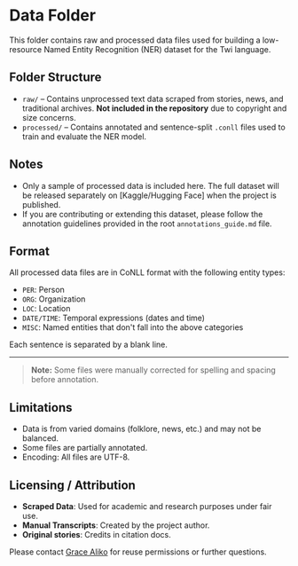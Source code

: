 # Data Folder

This folder contains raw and processed data files used for building a low-resource Named Entity Recognition (NER) dataset for the Twi language.

## Folder Structure

- `raw/` – Contains unprocessed text data scraped from stories, news, and traditional archives. **Not included in the repository** due to copyright and size concerns.
- `processed/` – Contains annotated and sentence-split `.conll` files used to train and evaluate the NER model.

## Notes

- Only a sample of processed data is included here. The full dataset will be released separately on [Kaggle/Hugging Face] when the project is published.
- If you are contributing or extending this dataset, please follow the annotation guidelines provided in the root `annotations_guide.md` file.
<!-- - Approximately 300 annotated sentences are being prepared as part of this dataset. This number is sufficient to train a multilingual baseline model for low-resource language experimentation. -->

## Format

All processed data files are in CoNLL format with the following entity types:

- `PER`: Person
- `ORG`: Organization
- `LOC`: Location
- `DATE/TIME`: Temporal expressions (dates and time)
- `MISC`: Named entities that don't fall into the above categories

Each sentence is separated by a blank line.

---

> **Note:** Some files were manually corrected for spelling and spacing before annotation.

## Limitations

- Data is from varied domains (folklore, news, etc.) and may not be balanced.
- Some files are partially annotated.
- Encoding: All files are UTF-8.

## Licensing / Attribution

- **Scraped Data**: Used for academic and research purposes under fair use.
- **Manual Transcripts**: Created by the project author.
- **Original stories**: Credits in citation docs.

Please contact [Grace Aliko](https://github.com/AlikoGrace) for reuse permissions or further questions.
